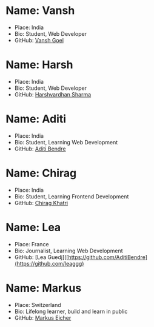 # Name: Vansh
- Place: India
- Bio: Student, Web Developer
- GitHub: [Vansh Goel](https://github.com/vansh-goel)

# Name: Harsh
- Place: India
- Bio: Student, Web Developer
- GitHub: [Harshvardhan Sharma](https://github.com/vardhan0604)

# Name: Aditi
- Place: India
- Bio: Student, Learning Web Development
- GitHub: [Aditi Bendre](https://github.com/AditiBendre)

# Name: Chirag
- Place: India
- Bio: Student, Learning Frontend Development
- GitHub: [Chirag Khatri](https://github.com/chiragkhatri19)

# Name: Lea
- Place: France
- Bio: Journalist, Learning Web Development
- GitHub: [Lea Guedj]([https://github.com/AditiBendre](https://github.com/leaggg)

# Name: Markus
- Place: Switzerland
- Bio: Lifelong learner, build and learn in public
- GitHub: [Markus Eicher](https://github.com/MarkusEicher)
